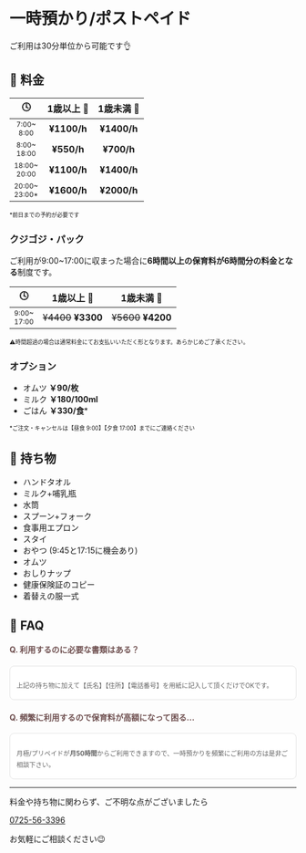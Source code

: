 ﻿# 一時預かり/ポストペイド

<style>
.timezone {
	font-size: 0.75em;
}
.caution {
	font-size: 0.7em;
}
.question {
	color: #6f5050;
}
.answer {
	 padding: 1.2em 1em 1.2em;
	 color: #636363;
	 font-size: 0.8em;
	 line-height: 1.8;
	 background: #ffffff;
	 border-radius: 8px;
	 border: solid 0.15em #e4e4e4;
}
.answer > p:last-child {
	margin-bottom:  0;
}
</style>

ご利用は30分単位から可能です👌

## 📝 料金

|🕓|1歳以上 👧|1歳未満 👶|
|:-:|:-:|:-:|
|<div class='timezone'>7:00~<br>8:00</div>|**¥1100/h**|**¥1400/h**|
|<div class='timezone'>8:00~<br>18:00</div>|**¥550/h**|**¥700/h**|
|<div class='timezone'>18:00~<br>20:00</div>|**¥1100/h**|**¥1400/h**|
|<div class='timezone'>20:00~<br>23:00\*</div>|**¥1600/h**|**¥2000/h**|
<span class='caution'>
*前日までの予約が必要です
</span>

### クジゴジ・パック

ご利用が9:00~17:00に収まった場合に**6時間以上の保育料が6時間分の料金となる**制度です。

|🕓|1歳以上 👧|1歳未満 👶|
|:-:|:-:|:-:|
|<div class='timezone'>9:00~<br>17:00</div>|~~¥4400~~ **¥3300**|~~¥5600~~ **¥4200**|
<span class='caution'>
⚠️時間超過の場合は通常料金にてお支払いいただく形となります。あらかじめご了承ください。
</span>

### オプション

- オムツ **￥90/枚**
- ミルク **￥180/100ml**
- ごはん **￥330/食**\*

<span class='caution'>
*ご注文・キャンセルは【昼食 9:00】【夕食 17:00】までにご連絡ください
</span>

## 🎒 持ち物

 - ハンドタオル
 - ミルク+哺乳瓶
 - 水筒
 - スプーン+フォーク
 - 食事用エプロン
 - スタイ
 - おやつ (9:45と17:15に機会あり)
 - オムツ
 - おしりナップ
 - 健康保険証のコピー
 - 着替えの服一式

## 🤔 FAQ

#### <span class='question'>Q. 利用するのに必要な書類はある？</span>
<div class='answer'>

上記の持ち物に加えて【氏名】【住所】【電話番号】を用紙に記入して頂くだけでOKです。

</div>

#### <span class='question'>Q. 頻繁に利用するので保育料が高額になって困る…</span>
<div class='answer'>

月極/プリペイドが**月50時間**からご利用できますので、一時預かりを頻繁にご利用の方は是非ご相談下さい。

</div>

***
料金や持ち物に関わらず、ご不明な点がございましたら

[0725-56-3396](tel:0725563396)

お気軽にご相談ください😉
